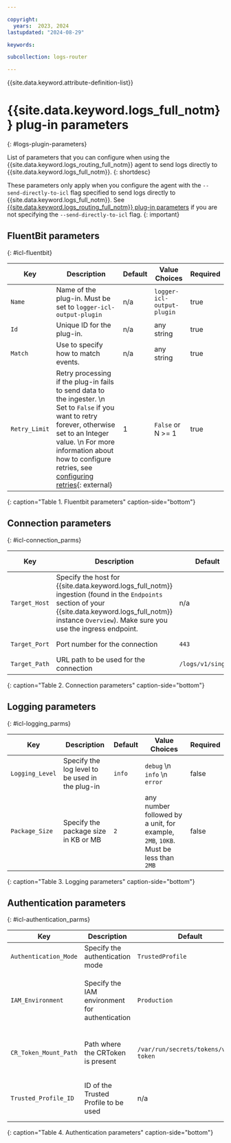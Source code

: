 ```yaml
---

copyright:
  years:  2023, 2024
lastupdated: "2024-08-29"

keywords:

subcollection: logs-router

---
```


{{site.data.keyword.attribute-definition-list}}

# {{site.data.keyword.logs_full_notm}} plug-in parameters
{: #logs-plugin-parameters}


List of parameters that you can configure when using the {{site.data.keyword.logs_routing_full_notm}} agent to send logs directly to {{site.data.keyword.logs_full_notm}}.
{: shortdesc}

These parameters only apply when you configure the agent with the `--send-directly-to-icl` flag specified to send logs directly to {{site.data.keyword.logs_full_notm}}. See [{{site.data.keyword.logs_routing_full_notm}} plug-in parameters](/docs/logs-router?topic=logs-router-routing-plugin-parameters) if you are not specifying the `--send-directly-to-icl` flag.
{: important}

## FluentBit parameters
{: #icl-fluentbit}

|  Key   |  Description |  Default | Value Choices  | Required  |
|--------|---|---|---|---|
| `Name`   |  Name of the plug-in. Must be set to `logger-icl-output-plugin` | n/a  |  `logger-icl-output-plugin` | true  |
| `Id`     |  Unique ID for the plug-in. |  n/a |  any string  | true  |
| `Match`  |  Use to specify how to match events. |  n/a |  any string  | true  |
| `Retry_Limit` |  Retry processing if the plug-in fails to send data to the ingester.  \n Set to `False` if you want to retry forever, otherwise set to an Integer value.  \n For more information about how to configure retries, see [configuring retries](https://docs.fluentbit.io/manual/administration/scheduling-and-retries#configuring-retries){: external} |  1 |  `False` or N >= 1  | true  |
{: caption="Table 1. Fluentbit parameters" caption-side="bottom"}


## Connection parameters
{: #icl-connection_parms}

|  Key   |  Description |  Default | Value Choices  | Required  |
|--------|---|---|---|---|
|  `Target_Host` |  Specify the host for {{site.data.keyword.logs_full_notm}} ingestion (found in the `Endpoints` section of your {{site.data.keyword.logs_full_notm}} instance `Overview`). Make sure you use the ingress endpoint. |  n/a |  any URL endpoint  | true  |
|  `Target_Port` |  Port number for the connection |  `443` |  any port number  | false  |
|  `Target_Path` |  URL path to be used for the connection |  `/logs/v1/singles` |  any string  | false  |
{: caption="Table 2. Connection parameters" caption-side="bottom"}

## Logging parameters
{: #icl-logging_parms}

|  Key   |  Description |  Default | Value Choices  | Required  |
|--------|---|---|---|---|
|  `Logging_Level` |  Specify the log level to be used in the plug-in |  `info` |  `debug`  \n `info`  \n `error`  | false  |
|  `Package_Size` | Specify the package size in KB or MB | `2` | any number followed by a unit, for example, `2MB`, `10KB`. Must be less than `2MB` | false |
{: caption="Table 3. Logging parameters" caption-side="bottom"}


## Authentication parameters
{: #icl-authentication_parms}

|  Key   |  Description |  Default | Value Choices  | Required  |
|--------|---|---|---|---|
|  `Authentication_Mode` |  Specify the authentication mode |  `TrustedProfile` | `TrustedProfile`  \n `IAMAPIKey`  | false  |
|  `IAM_Environment` |  Specify the IAM environment for authentication |  `Production` |  `Production` specifies the public endpoint `iam.cloud.ibm.com`  \n `PrivateProduction` specifies the private endpoint `private.iam.cloud.ibm.com` | false  |
|  `CR_Token_Mount_Path` |  Path where the CRToken is present |  `/var/run/secrets/tokens/vault-token` | any string  | false - Only used when Authentication_Mode is set to TrustedProfile  |
|  `Trusted_Profile_ID` |  ID of the Trusted Profile to be used |  n/a |  any string	  | true - Only used when Authentication_Mode is set to TrustedProfile |
{: caption="Table 4. Authentication parameters" caption-side="bottom"}


